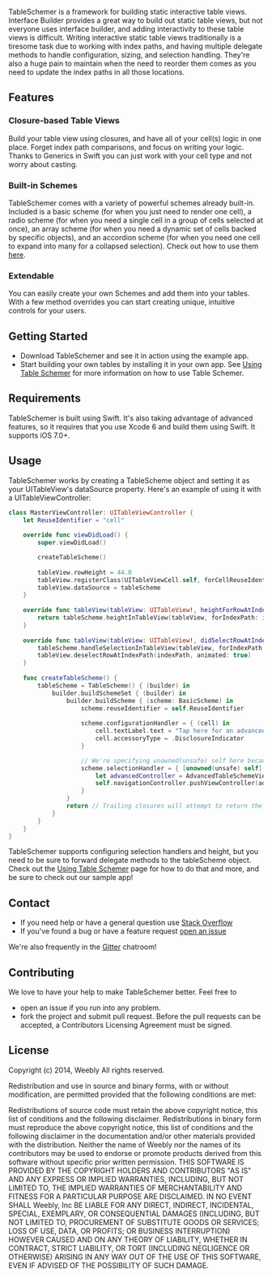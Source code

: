 TableSchemer is a framework for building static interactive table views. Interface Builder provides a great way to build out static table views, but not everyone uses interface builder, and adding interactivity to these table views is difficult. Writing interactive static table views traditionally is a tiresome task due to working with index paths, and having multiple delegate methods to handle configuration, sizing, and selection handling. They're also a huge pain to maintain when the need to reorder them comes as you need to update the index paths in all those locations.

## Features

### Closure-based Table Views

Build your table view using closures, and have all of your cell(s) logic in one place. Forget index path comparisons, and focus on writing your logic. Thanks to Generics in Swift you can just work with your cell type and not worry about casting. 

### Built-in Schemes

TableSchemer comes with a variety of powerful schemes already built-in. Included is a basic scheme (for when you just need to render one cell), a radio scheme (for when you need a single cell in a group of cells selected at once), an array scheme (for when you need a dynamic set of cells backed by specific objects), and an accordion scheme (for when you need one cell to expand into many for a collapsed selection). Check out how to use them [here](./wiki/Built-in-Schemes).

### Extendable

You can easily create your own Schemes and add them into your tables. With a few method overrides you can start creating unique, intuitive controls for your users.

## Getting Started

* Download TableSchemer and see it in action using the example app.
* Start building your own tables by installing it in your own app. See [Using Table Schemer](./wiki/Using-Table-Schemer) for more information on how to use Table Schemer.

## Requirements

TableSchemer is built using Swift. It's also taking advantage of advanced features, so it requires that you use Xcode 6 and build them using Swift. It supports iOS 7.0+.

## Usage

TableSchemer works by creating a TableScheme object and setting it as your UITableView's dataSource property. Here's an example of using it with a UITableViewController:

```swift
class MasterViewController: UITableViewController {
    let ReuseIdentifier = "cell"
    
    override func viewDidLoad() {
        super.viewDidLoad()

        createTableScheme()
        
        tableView.rowHeight = 44.0
        tableView.registerClass(UITableViewCell.self, forCellReuseIdentifier: ReuseIdentifier)
        tableView.dataSource = tableScheme
    }
    
    override func tableView(tableView: UITableView!, heightForRowAtIndexPath indexPath: NSIndexPath!) -> CGFloat {
        return tableScheme.heightInTableView(tableView, forIndexPath: indexPath)
    }
    
    override func tableView(tableView: UITableView!, didSelectRowAtIndexPath indexPath: NSIndexPath!) {
        tableScheme.handleSelectionInTableView(tableView, forIndexPath: indexPath)
        tableView.deselectRowAtIndexPath(indexPath, animated: true)
    }
    
    func createTableScheme() {
        tableScheme = TableScheme() { (builder) in
            builder.buildSchemeSet { (builder) in
                builder.buildScheme { (scheme: BasicScheme) in
                    scheme.reuseIdentifier = self.ReuseIdentifier
                    
                    scheme.configurationHandler = { (cell) in
                        cell.textLabel.text = "Tap here for an advanced example."
                        cell.accessoryType = .DisclosureIndicator
                    }

		            // We're specifying unowned(unsafe) self here because handlers are retained by the schemes. Without it, we'd have a retain cycle                    
                    scheme.selectionHandler = { [unowned(unsafe) self] (cell, scheme) in
                        let advancedController = AdvancedTableSchemeViewController(style: .Grouped)
                        self.navigationController.pushViewController(advancedController, animated: true)
                    }
                }
                return // Trailing closures will attempt to return the SchemeSet without this since it's a "one line" expression
            }
        }
    }
}

```

TableSchemer supports configuring selection handlers and height, but you need to be sure to forward delegate methods to the tableScheme object. Check out the [Using Table Schemer](wiki/Using-Table-Schemer) page for how to do that and more, and be sure to check out our sample app!

## Contact

* If you need help or have a general question use [Stack Overflow](https://stackoverflow.com/questions/tagged/tableschemer)
* If you've found a bug or have a feature request [open an issue](https://github.com/weebly/TableSchemer/issues/new)

We're also frequently in the [Gitter](https://gitter.im/weebly/TableSchemer) chatroom!

## Contributing

We love to have your help to make TableSchemer better. Feel free to

 - open an issue if you run into any problem.
 - fork the project and submit pull request. Before the pull requests can be accepted, a Contributors Licensing Agreement must be signed.

## License

Copyright (c) 2014, Weebly All rights reserved.

Redistribution and use in source and binary forms, with or without modification, are permitted provided that the following conditions are met:

Redistributions of source code must retain the above copyright notice, this list of conditions and the following disclaimer. Redistributions in binary form must reproduce the above copyright notice, this list of conditions and the following disclaimer in the documentation and/or other materials provided with the distribution. Neither the name of Weebly nor the names of its contributors may be used to endorse or promote products derived from this software without specific prior written permission. THIS SOFTWARE IS PROVIDED BY THE COPYRIGHT HOLDERS AND CONTRIBUTORS "AS IS" AND ANY EXPRESS OR IMPLIED WARRANTIES, INCLUDING, BUT NOT LIMITED TO, THE IMPLIED WARRANTIES OF MERCHANTABILITY AND FITNESS FOR A PARTICULAR PURPOSE ARE DISCLAIMED. IN NO EVENT SHALL Weebly, Inc BE LIABLE FOR ANY DIRECT, INDIRECT, INCIDENTAL, SPECIAL, EXEMPLARY, OR CONSEQUENTIAL DAMAGES (INCLUDING, BUT NOT LIMITED TO, PROCUREMENT OF SUBSTITUTE GOODS OR SERVICES; LOSS OF USE, DATA, OR PROFITS; OR BUSINESS INTERRUPTION) HOWEVER CAUSED AND ON ANY THEORY OF LIABILITY, WHETHER IN CONTRACT, STRICT LIABILITY, OR TORT (INCLUDING NEGLIGENCE OR OTHERWISE) ARISING IN ANY WAY OUT OF THE USE OF THIS SOFTWARE, EVEN IF ADVISED OF THE POSSIBILITY OF SUCH DAMAGE.
